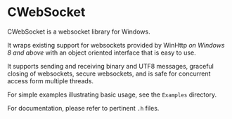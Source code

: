 # CWebSocket
CWebSocket is a websocket library for Windows.

It wraps existing support for websockets provided by WinHttp *on Windows 8 and above* with an object oriented interface that is easy to use.

It supports sending and receiving binary and UTF8 messages, graceful closing of websockets, secure websockets, and is safe for concurrent access form multiple threads.

For simple examples illustrating basic usage, see the `Examples` directory.

For documentation, please refer to pertinent `.h` files.
